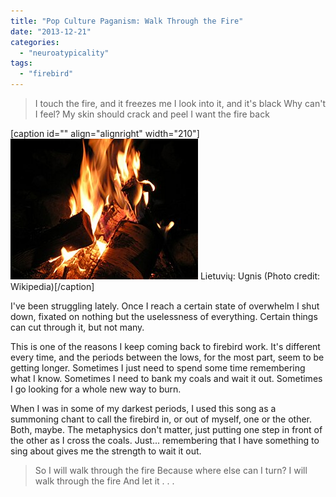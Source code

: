 ```yaml
---
title: "Pop Culture Paganism: Walk Through the Fire"
date: "2013-12-21"
categories: 
  - "neuroatypicality"
tags: 
  - "firebird"
---
```


> I touch the fire, and it freezes me I look into it, and it's black Why can't I feel? My skin should crack and peel I want the fire back

\[caption id="" align="alignright" width="210"\][![Lietuvių: Ugnis](images/300px-Ugnis.jpg "Lietuvių: Ugnis")](http://commons.wikipedia.org/wiki/File:Ugnis.jpg) Lietuvių: Ugnis (Photo credit: Wikipedia)\[/caption\]

I've been struggling lately. Once I reach a certain state of overwhelm I shut down, fixated on nothing but the uselessness of everything. Certain things can cut through it, but not many.

This is one of the reasons I keep coming back to firebird work. It's different every time, and the periods between the lows, for the most part, seem to be getting longer. Sometimes I just need to spend some time remembering what I know. Sometimes I need to bank my coals and wait it out. Sometimes I go looking for a whole new way to burn.

When I was in some of my darkest periods, I used this song as a summoning chant to call the firebird in, or out of myself, one or the other. Both, maybe. The metaphysics don't matter, just putting one step in front of the other as I cross the coals. Just... remembering that I have something to sing about gives me the strength to wait it out.

> So I will walk through the fire Because where else can I turn? I will walk through the fire And let it . . .
